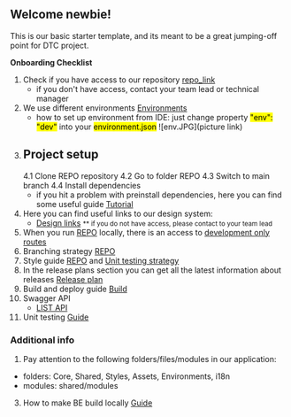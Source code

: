 ## Welcome newbie!

This is our basic starter template, and its meant to be a great jumping-off point for DTC project.

**Onboarding Checklist**
1. Check if you have access to our repository [repo_link](www.google.com)
    - if you don't have access, contact your team lead or technical manager
2. We use different environments [Environments](www.google.com)
    - how to set up environment from IDE: just change property <mark>"env": "dev"</mark> into your <mark>environment.json</mark>
![env.JPG](picture link)
3. ## Project setup
    4.1 Clone REPO repository
    4.2 Go to folder REPO
    4.3 Switch to main branch
    4.4 Install dependencies
    - if you hit a problem with preinstall dependencies, here you can find some useful guide [Tutorial](www.google.com)
4. Here you can find useful links to our design system:
    - [Design links](www.google.com)
     <small>** if you do not have access, please contact to your team lead</small>
5. When you run [REPO](Project) locally, there is an access to [development only routes](www.google.com)
6. Branching strategy [REPO](www.google.com)
7. Style guide [REPO](www.google.com) and [Unit testing strategy](www.google.com)
8. In the release plans section you can get all the latest information about releases [Release plan](www.google.com)
9. Build and deploy guide [Build](www.google.com)
10. Swagger API
    - [LIST API](www.google.com)
11. Unit testing [Guide](www.google.com)

### Additional info ###
1. Pay attention to the following folders/files/modules in our application:
  - folders: Core, Shared, Styles, Assets, Environments, i18n
  - modules: shared/modules
3. How to make BE build locally [Guide](www.google.com)
